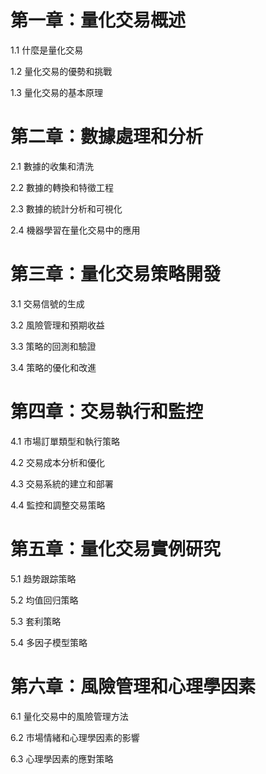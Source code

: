 # 第一章：量化交易概述
 1.1 什麼是量化交易

 1.2 量化交易的優勢和挑戰

1.3 量化交易的基本原理

# 第二章：數據處理和分析

2.1 數據的收集和清洗

2.2 數據的轉換和特徵工程

2.3 數據的統計分析和可視化

2.4 機器學習在量化交易中的應用

# 第三章：量化交易策略開發

3.1 交易信號的生成

3.2 風險管理和預期收益

3.3 策略的回測和驗證

3.4 策略的優化和改進

# 第四章：交易執行和監控

4.1 市場訂單類型和執行策略

4.2 交易成本分析和優化

4.3 交易系統的建立和部署

4.4 監控和調整交易策略

# 第五章：量化交易實例研究

5.1 趋势跟踪策略

5.2 均值回归策略

5.3 套利策略

5.4 多因子模型策略

# 第六章：風險管理和心理學因素

6.1 量化交易中的風險管理方法

6.2 市場情緒和心理學因素的影響

6.3 心理學因素的應對策略